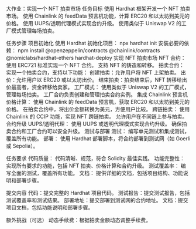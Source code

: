 大作业：实现一个 NFT 拍卖市场
任务目标
使用 Hardhat 框架开发一个 NFT 拍卖市场。
使用 Chainlink 的 feedData 预言机功能，计算 ERC20 和以太坊到美元的价格。
使用 UUPS/透明代理模式实现合约升级。
使用类似于 Uniswap V2 的工厂模式管理每场拍卖。


任务步骤
项目初始化
使用 Hardhat 初始化项目：
npx hardhat init
安装必要的依赖：
  npm install @openzeppelin/contracts @chainlink/contracts @nomiclabs/hardhat-ethers hardhat-deploy
实现 NFT 拍卖市场
NFT 合约：
使用 ERC721 标准实现一个 NFT 合约。
支持 NFT 的铸造和转移。
拍卖合约：
实现一个拍卖合约，支持以下功能：
创建拍卖：允许用户将 NFT 上架拍卖。
出价：允许用户以 ERC20 或以太坊出价。
结束拍卖：拍卖结束后，NFT 转移给出价最高者，资金转移给卖家。
工厂模式：
使用类似于 Uniswap V2 的工厂模式，管理每场拍卖。
工厂合约负责创建和管理拍卖合约实例。
集成 Chainlink 预言机
价格计算：
使用 Chainlink 的 feedData 预言机，获取 ERC20 和以太坊到美元的价格。
在拍卖合约中，将出价金额转换为美元，方便用户比较。
跨链拍卖：
使用 Chainlink 的 CCIP 功能，实现 NFT 跨链拍卖。
允许用户在不同链上参与拍卖。
合约升级
UUPS/透明代理：
使用 UUPS 或透明代理模式实现合约升级。
确保拍卖合约和工厂合约可以安全升级。
测试与部署
测试：
编写单元测试和集成测试，覆盖所有功能。
部署：
使用 Hardhat 部署脚本，将合约部署到测试网（如 Goerli 或 Sepolia）。

任务要求
代码质量：
代码清晰、规范，符合 Solidity 最佳实践。
功能完整性：
实现所有要求的功能，包括 NFT 拍卖、价格计算和合约升级。
测试覆盖率：
编写全面的测试，覆盖所有功能。
文档：
提供详细的文档，包括项目结构、功能说明和部署步骤。

提交内容
代码：提交完整的 Hardhat 项目代码。
测试报告：提交测试报告，包括测试覆盖率和测试结果。
部署地址：提交部署到测试网的合约地址。
文档：提交项目文档，包括功能说明和部署步骤。

额外挑战（可选）
动态手续费：根据拍卖金额动态调整手续费。